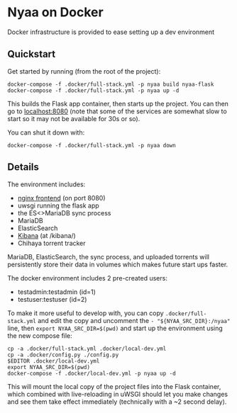 # Nyaa on Docker

Docker infrastructure is provided to ease setting up a dev environment

## Quickstart

Get started by running (from the root of the project):

	docker-compose -f .docker/full-stack.yml -p nyaa build nyaa-flask
	docker-compose -f .docker/full-stack.yml -p nyaa up -d

This builds the Flask app container, then starts up the project. You can then go
to [localhost:8080](http://localhost:8080/) (note that some of the
services are somewhat slow to start so it may not be available for 30s or so).

You can shut it down with:

	docker-compose -f .docker/full-stack.yml -p nyaa down

## Details

The environment includes:
  - [nginx frontend](http://localhost:8080/) (on port 8080)
  - uwsgi running the flask app
  - the ES<>MariaDB sync process
  - MariaDB
  - ElasticSearch
  - [Kibana](http://localhost:8080/kibana/) (at /kibana/)
  - Chihaya torrent tracker

MariaDB, ElasticSearch, the sync process, and uploaded torrents will
persistently store their data in volumes which makes future start ups faster.

The docker environment includes 2 pre-created users:
  - testadmin:testadmin (id=1)
  - testuser:testuser (id=2)

To make it more useful to develop with, you can copy `.docker/full-stack.yml` and
edit the copy and uncomment the `- "${NYAA_SRC_DIR}:/nyaa"` line, then
`export NYAA_SRC_DIR=$(pwd)` and start up the environment using the new compose
file:

	cp -a .docker/full-stack.yml .docker/local-dev.yml
	cp -a .docker/config.py ./config.py
	$EDITOR .docker/local-dev.yml
	export NYAA_SRC_DIR=$(pwd)
	docker-compose -f .docker/local-dev.yml -p nyaa up -d

This will mount the local copy of the project files into the Flask container,
which combined with live-reloading in uWSGI should let you make changes and see
them take effect immediately (technically with a ~2 second delay).
